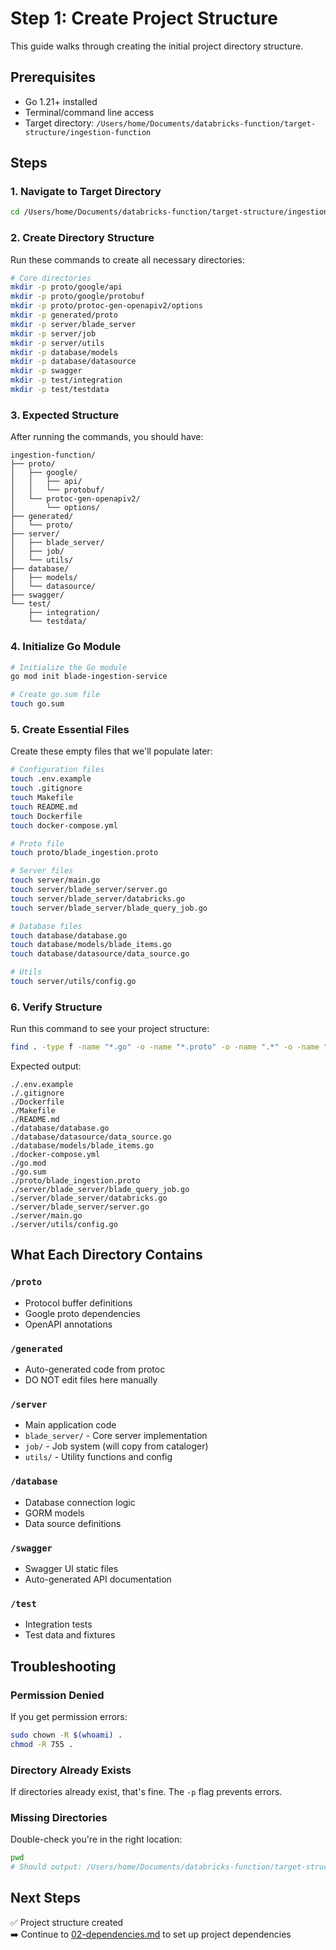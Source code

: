 # Step 1: Create Project Structure

This guide walks through creating the initial project directory structure.

## Prerequisites

- Go 1.21+ installed
- Terminal/command line access
- Target directory: `/Users/home/Documents/databricks-function/target-structure/ingestion-function`

## Steps

### 1. Navigate to Target Directory

```bash
cd /Users/home/Documents/databricks-function/target-structure/ingestion-function
```

### 2. Create Directory Structure

Run these commands to create all necessary directories:

```bash
# Core directories
mkdir -p proto/google/api
mkdir -p proto/google/protobuf  
mkdir -p proto/protoc-gen-openapiv2/options
mkdir -p generated/proto
mkdir -p server/blade_server
mkdir -p server/job
mkdir -p server/utils
mkdir -p database/models
mkdir -p database/datasource
mkdir -p swagger
mkdir -p test/integration
mkdir -p test/testdata
```

### 3. Expected Structure

After running the commands, you should have:

```
ingestion-function/
├── proto/
│   ├── google/
│   │   ├── api/
│   │   └── protobuf/
│   └── protoc-gen-openapiv2/
│       └── options/
├── generated/
│   └── proto/
├── server/
│   ├── blade_server/
│   ├── job/
│   └── utils/
├── database/
│   ├── models/
│   └── datasource/
├── swagger/
└── test/
    ├── integration/
    └── testdata/
```

### 4. Initialize Go Module

```bash
# Initialize the Go module
go mod init blade-ingestion-service

# Create go.sum file
touch go.sum
```

### 5. Create Essential Files

Create these empty files that we'll populate later:

```bash
# Configuration files
touch .env.example
touch .gitignore
touch Makefile
touch README.md
touch Dockerfile
touch docker-compose.yml

# Proto file
touch proto/blade_ingestion.proto

# Server files
touch server/main.go
touch server/blade_server/server.go
touch server/blade_server/databricks.go
touch server/blade_server/blade_query_job.go

# Database files
touch database/database.go
touch database/models/blade_items.go
touch database/datasource/data_source.go

# Utils
touch server/utils/config.go
```

### 6. Verify Structure

Run this command to see your project structure:

```bash
find . -type f -name "*.go" -o -name "*.proto" -o -name ".*" -o -name "Makefile" -o -name "*.yml" -o -name "*.md" | sort
```

Expected output:
```
./.env.example
./.gitignore
./Dockerfile
./Makefile
./README.md
./database/database.go
./database/datasource/data_source.go
./database/models/blade_items.go
./docker-compose.yml
./go.mod
./go.sum
./proto/blade_ingestion.proto
./server/blade_server/blade_query_job.go
./server/blade_server/databricks.go
./server/blade_server/server.go
./server/main.go
./server/utils/config.go
```

## What Each Directory Contains

### `/proto`
- Protocol buffer definitions
- Google proto dependencies
- OpenAPI annotations

### `/generated`
- Auto-generated code from protoc
- DO NOT edit files here manually

### `/server`
- Main application code
- `blade_server/` - Core server implementation
- `job/` - Job system (will copy from cataloger)
- `utils/` - Utility functions and config

### `/database`
- Database connection logic
- GORM models
- Data source definitions

### `/swagger`
- Swagger UI static files
- Auto-generated API documentation

### `/test`
- Integration tests
- Test data and fixtures

## Troubleshooting

### Permission Denied
If you get permission errors:
```bash
sudo chown -R $(whoami) .
chmod -R 755 .
```

### Directory Already Exists
If directories already exist, that's fine. The `-p` flag prevents errors.

### Missing Directories
Double-check you're in the right location:
```bash
pwd
# Should output: /Users/home/Documents/databricks-function/target-structure/ingestion-function
```

## Next Steps

✅ Project structure created  
➡️ Continue to [02-dependencies.md](02-dependencies.md) to set up project dependencies